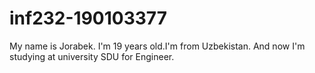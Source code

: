 # inf232-190103377

My name is Jorabek. I'm 19 years old.I'm from Uzbekistan. And now I'm studying at university SDU for Engineer. 
